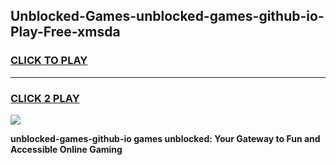 
## Unblocked-Games-unblocked-games-github-io-Play-Free-xmsda
<h3>
<a href="https://premium76.site?title=unblocked-games-github-io&ref=15A">CLICK TO PLAY</a></h3>
<hr>

<h3>
<a href="https://premium76.site?title=unblocked-games-github-io&ref=15A">CLICK 2 PLAY</a>
  
</h3>

<a href="https://premium76.site?title=unblocked-games-github-io&ref=15A"><img src="https://clearcache.store/games.png"></a>


**unblocked-games-github-io games unblocked: Your Gateway to Fun and Accessible Online Gaming**
